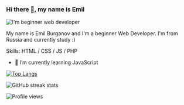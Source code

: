 ### Hi there 👋, my name is Emil
![I'm beginner web developer](https://media.giphy.com/media/Qo2dupDib32rkTY4hX/giphy.gif)

My name is Emil Burganov and I'm a beginner Web Developer. I'm from Russia and currently study :)

Skills: HTML / CSS / JS / PHP

- 🌱 I’m currently learning JavaScript 

[![Top Langs](https://github-readme-stats.vercel.app/api/top-langs/?username=emilburganov)](https://github.com/anuraghazra/github-readme-stats)

![GitHub streak stats](https://streak-stats.demolab.com/?user=emilburganov)  

![Profile views](https://gpvc.arturio.dev/emilburganov)  
